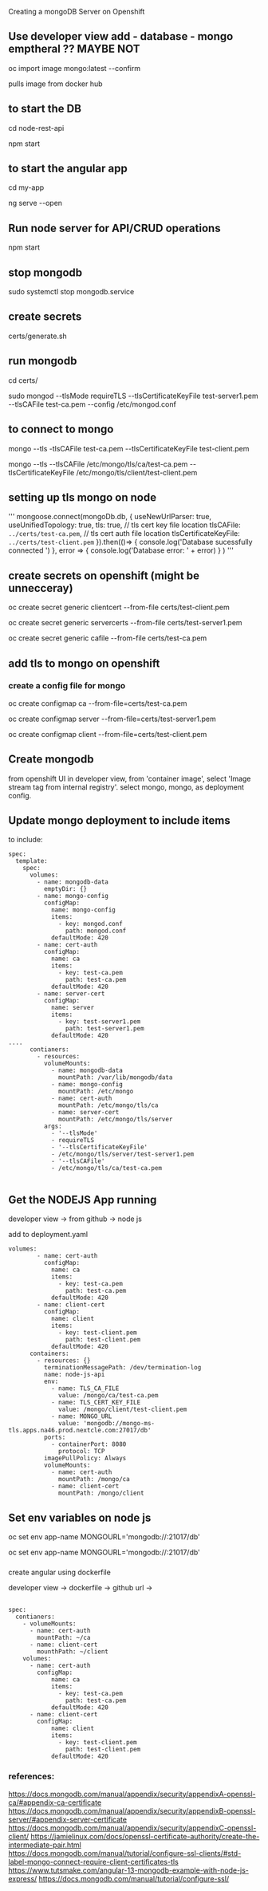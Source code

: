 Creating a mongoDB Server on Openshift


## Use developer view add - database - mongo emptheral ?? MAYBE NOT

oc import image mongo:latest --confirm

pulls image from docker hub

## to start the DB

cd node-rest-api

npm start


## to start the angular app  
cd my-app

ng serve --open


## Run node server for API/CRUD operations

npm start


## stop mongodb

sudo systemctl stop mongodb.service

## create secrets
certs/generate.sh

## run mongodb

cd certs/

sudo mongod --tlsMode requireTLS --tlsCertificateKeyFile test-server1.pem --tlsCAFile test-ca.pem --config /etc/mongod.conf

## to connect to mongo

mongo --tls -tlsCAFile test-ca.pem --tlsCertificateKeyFile test-client.pem

mongo --tls --tlsCAFile /etc/mongo/tls/ca/test-ca.pem --tlsCertificateKeyFile /etc/mongo/tls/client/test-client.pem
## setting up tls mongo on node

'''
mongoose.connect(mongoDb.db, {
    useNewUrlParser: true,
    useUnifiedTopology: true,
    tls: true,
    // tls cert key file location
    tlsCAFile: `../certs/test-ca.pem`,
    // tls cert auth file location
    tlsCertificateKeyFile: `../certs/test-client.pem`
}).then(()=> {
    console.log('Database sucessfully connected ')
    }, error => {
        console.log('Database error: ' + error)
    }
)
'''

## create secrets on openshift (might be unnecceray)

oc create secret generic clientcert --from-file certs/test-client.pem

oc create secret generic servercerts --from-file certs/test-server1.pem

oc create secret generic cafile --from-file certs/test-ca.pem

## add tls to mongo on openshift

### create a config file for mongo

<!-- see `mongo-config.yaml` -->

<!-- oc apply -f mongo-config.yaml  -->

oc create configmap ca --from-file=certs/test-ca.pem

oc create configmap server --from-file=certs/test-server1.pem

oc create configmap client --from-file=certs/test-client.pem

## Create mongodb

from openshift UI in developer view, from 'container image', select 'Image stream tag from internal registry'. select mongo, mongo, as deployment config. 


## Update mongo deployment to include items

to include: 
```
spec:
  template:
    spec:
      volumes:
        - name: mongodb-data
          emptyDir: {}
        - name: mongo-config
          configMap:
            name: mongo-config
            items:
              - key: mongod.conf
                path: mongod.conf
            defaultMode: 420
        - name: cert-auth
          configMap:
            name: ca
            items:
              - key: test-ca.pem
                path: test-ca.pem
            defaultMode: 420
        - name: server-cert
          configMap:
            name: server
            items:
              - key: test-server1.pem
                path: test-server1.pem
            defaultMode: 420
....
      contianers:
        - resources:
          volumeMounts:
            - name: mongodb-data
              mountPath: /var/lib/mongodb/data
            - name: mongo-config
              mountPath: /etc/mongo
            - name: cert-auth
              mountPath: /etc/mongo/tls/ca
            - name: server-cert
              mountPath: /etc/mongo/tls/server
          args:
            - '--tlsMode'
            - requireTLS
            - '--tlsCertificateKeyFile'
            - /etc/mongo/tls/server/test-server1.pem
            - '--tlsCAFile'
            - /etc/mongo/tls/ca/test-ca.pem
          
```

## Get the NODEJS App running

developer view -> from github -> node js

add to deployment.yaml
```
volumes:
        - name: cert-auth
          configMap:
            name: ca
            items:
              - key: test-ca.pem
                path: test-ca.pem
            defaultMode: 420
        - name: client-cert
          configMap:
            name: client
            items:
              - key: test-client.pem
                path: test-client.pem
            defaultMode: 420
      containers:
        - resources: {}
          terminationMessagePath: /dev/termination-log
          name: node-js-api
          env:
            - name: TLS_CA_FILE
              value: /mongo/ca/test-ca.pem
            - name: TLS_CERT_KEY_FILE
              value: /mongo/client/test-client.pem
            - name: MONGO_URL
              value: 'mongodb://mongo-ms-tls.apps.na46.prod.nextcle.com:27017/db'
          ports:
            - containerPort: 8080
              protocol: TCP
          imagePullPolicy: Always
          volumeMounts:
            - name: cert-auth
              mountPath: /mongo/ca
            - name: client-cert
              mountPath: /mongo/client

```

## Set env variables on node js

oc set env app-name MONGOURL='mongodb://<MongoDB-service-name>:21017/db'

oc set env app-name MONGOURL='mongodb://<MongoDB-service-name>:21017/db'

###

create angular using dockerfile

developer view -> dockerfile -> github url -> 

## 

```
spec:
  contianers: 
    - volumeMounts:
      - name: cert-auth
        mountPath: ~/ca
      - name: client-cert
        mounthPath: ~/client
    volumes:
      - name: cert-auth
        configMap:
            name: ca
            items:
              - key: test-ca.pem
                path: test-ca.pem
            defaultMode: 420
      - name: client-cert
        configMap:
            name: client
            items:
              - key: test-client.pem
                path: test-client.pem
            defaultMode: 420

```






### references:

https://docs.mongodb.com/manual/appendix/security/appendixA-openssl-ca/#appendix-ca-certificate
https://docs.mongodb.com/manual/appendix/security/appendixB-openssl-server/#appendix-server-certificate
https://docs.mongodb.com/manual/appendix/security/appendixC-openssl-client/
https://jamielinux.com/docs/openssl-certificate-authority/create-the-intermediate-pair.html
https://docs.mongodb.com/manual/tutorial/configure-ssl-clients/#std-label-mongo-connect-require-client-certificates-tls
https://www.tutsmake.com/angular-13-mongodb-example-with-node-js-express/
https://docs.mongodb.com/manual/tutorial/configure-ssl/
